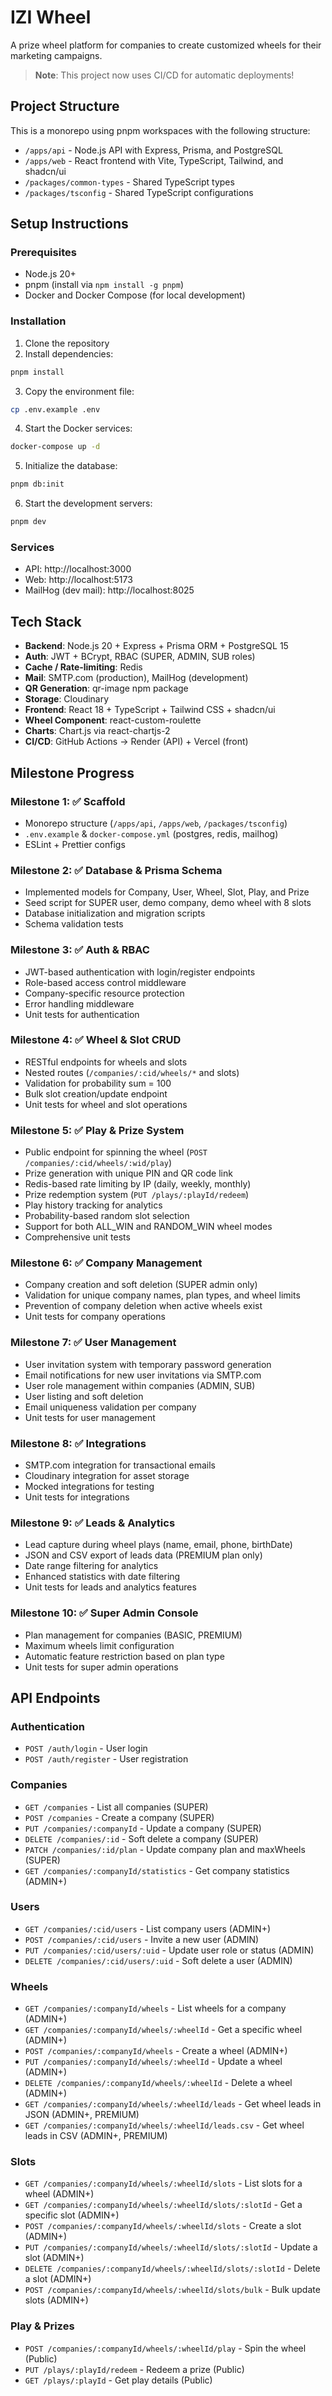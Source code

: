 # IZI Wheel

A prize wheel platform for companies to create customized wheels for their marketing campaigns.

> **Note**: This project now uses CI/CD for automatic deployments!

## Project Structure

This is a monorepo using pnpm workspaces with the following structure:

- `/apps/api` - Node.js API with Express, Prisma, and PostgreSQL
- `/apps/web` - React frontend with Vite, TypeScript, Tailwind, and shadcn/ui
- `/packages/common-types` - Shared TypeScript types
- `/packages/tsconfig` - Shared TypeScript configurations

## Setup Instructions

### Prerequisites

- Node.js 20+
- pnpm (install via `npm install -g pnpm`)
- Docker and Docker Compose (for local development)

### Installation

1. Clone the repository
2. Install dependencies:

```bash
pnpm install
```

3. Copy the environment file:

```bash
cp .env.example .env
```

4. Start the Docker services:

```bash
docker-compose up -d
```

5. Initialize the database:

```bash
pnpm db:init
```

6. Start the development servers:

```bash
pnpm dev
```

### Services

- API: http://localhost:3000
- Web: http://localhost:5173
- MailHog (dev mail): http://localhost:8025

## Tech Stack

- **Backend**: Node.js 20 + Express + Prisma ORM + PostgreSQL 15
- **Auth**: JWT + BCrypt, RBAC (SUPER, ADMIN, SUB roles)
- **Cache / Rate-limiting**: Redis
- **Mail**: SMTP.com (production), MailHog (development)
- **QR Generation**: qr-image npm package
- **Storage**: Cloudinary
- **Frontend**: React 18 + TypeScript + Tailwind CSS + shadcn/ui
- **Wheel Component**: react-custom-roulette
- **Charts**: Chart.js via react-chartjs-2
- **CI/CD**: GitHub Actions → Render (API) + Vercel (front)

## Milestone Progress

### Milestone 1: ✅ Scaffold
- Monorepo structure (`/apps/api`, `/apps/web`, `/packages/tsconfig`)
- `.env.example` & `docker-compose.yml` (postgres, redis, mailhog)
- ESLint + Prettier configs

### Milestone 2: ✅ Database & Prisma Schema
- Implemented models for Company, User, Wheel, Slot, Play, and Prize
- Seed script for SUPER user, demo company, demo wheel with 8 slots
- Database initialization and migration scripts
- Schema validation tests

### Milestone 3: ✅ Auth & RBAC
- JWT-based authentication with login/register endpoints
- Role-based access control middleware
- Company-specific resource protection
- Error handling middleware
- Unit tests for authentication

### Milestone 4: ✅ Wheel & Slot CRUD
- RESTful endpoints for wheels and slots
- Nested routes (`/companies/:cid/wheels/*` and slots)
- Validation for probability sum = 100
- Bulk slot creation/update endpoint
- Unit tests for wheel and slot operations

### Milestone 5: ✅ Play & Prize System
- Public endpoint for spinning the wheel (`POST /companies/:cid/wheels/:wid/play`)
- Prize generation with unique PIN and QR code link
- Redis-based rate limiting by IP (daily, weekly, monthly)
- Prize redemption system (`PUT /plays/:playId/redeem`)
- Play history tracking for analytics
- Probability-based random slot selection
- Support for both ALL_WIN and RANDOM_WIN wheel modes
- Comprehensive unit tests

### Milestone 6: ✅ Company Management
- Company creation and soft deletion (SUPER admin only)
- Validation for unique company names, plan types, and wheel limits
- Prevention of company deletion when active wheels exist
- Unit tests for company operations

### Milestone 7: ✅ User Management
- User invitation system with temporary password generation
- Email notifications for new user invitations via SMTP.com
- User role management within companies (ADMIN, SUB)
- User listing and soft deletion
- Email uniqueness validation per company
- Unit tests for user management

### Milestone 8: ✅ Integrations
- SMTP.com integration for transactional emails
- Cloudinary integration for asset storage
- Mocked integrations for testing
- Unit tests for integrations

### Milestone 9: ✅ Leads & Analytics
- Lead capture during wheel plays (name, email, phone, birthDate)
- JSON and CSV export of leads data (PREMIUM plan only)
- Date range filtering for analytics
- Enhanced statistics with date filtering
- Unit tests for leads and analytics features

### Milestone 10: ✅ Super Admin Console
- Plan management for companies (BASIC, PREMIUM)
- Maximum wheels limit configuration
- Automatic feature restriction based on plan type
- Unit tests for super admin operations

## API Endpoints

### Authentication
- `POST /auth/login` - User login
- `POST /auth/register` - User registration

### Companies
- `GET /companies` - List all companies (SUPER)
- `POST /companies` - Create a company (SUPER)
- `PUT /companies/:companyId` - Update a company (SUPER)
- `DELETE /companies/:id` - Soft delete a company (SUPER)
- `PATCH /companies/:id/plan` - Update company plan and maxWheels (SUPER)
- `GET /companies/:companyId/statistics` - Get company statistics (ADMIN+)

### Users
- `GET /companies/:cid/users` - List company users (ADMIN+)
- `POST /companies/:cid/users` - Invite a new user (ADMIN)
- `PUT /companies/:cid/users/:uid` - Update user role or status (ADMIN)
- `DELETE /companies/:cid/users/:uid` - Soft delete a user (ADMIN)

### Wheels
- `GET /companies/:companyId/wheels` - List wheels for a company (ADMIN+)
- `GET /companies/:companyId/wheels/:wheelId` - Get a specific wheel (ADMIN+)
- `POST /companies/:companyId/wheels` - Create a wheel (ADMIN+)
- `PUT /companies/:companyId/wheels/:wheelId` - Update a wheel (ADMIN+)
- `DELETE /companies/:companyId/wheels/:wheelId` - Delete a wheel (ADMIN+)
- `GET /companies/:companyId/wheels/:wheelId/leads` - Get wheel leads in JSON (ADMIN+, PREMIUM)
- `GET /companies/:companyId/wheels/:wheelId/leads.csv` - Get wheel leads in CSV (ADMIN+, PREMIUM)

### Slots
- `GET /companies/:companyId/wheels/:wheelId/slots` - List slots for a wheel (ADMIN+)
- `GET /companies/:companyId/wheels/:wheelId/slots/:slotId` - Get a specific slot (ADMIN+)
- `POST /companies/:companyId/wheels/:wheelId/slots` - Create a slot (ADMIN+)
- `PUT /companies/:companyId/wheels/:wheelId/slots/:slotId` - Update a slot (ADMIN+)
- `DELETE /companies/:companyId/wheels/:wheelId/slots/:slotId` - Delete a slot (ADMIN+)
- `POST /companies/:companyId/wheels/:wheelId/slots/bulk` - Bulk update slots (ADMIN+)

### Play & Prizes
- `POST /companies/:companyId/wheels/:wheelId/play` - Spin the wheel (Public)
- `PUT /plays/:playId/redeem` - Redeem a prize (Public)
- `GET /plays/:playId` - Get play details (Public) 